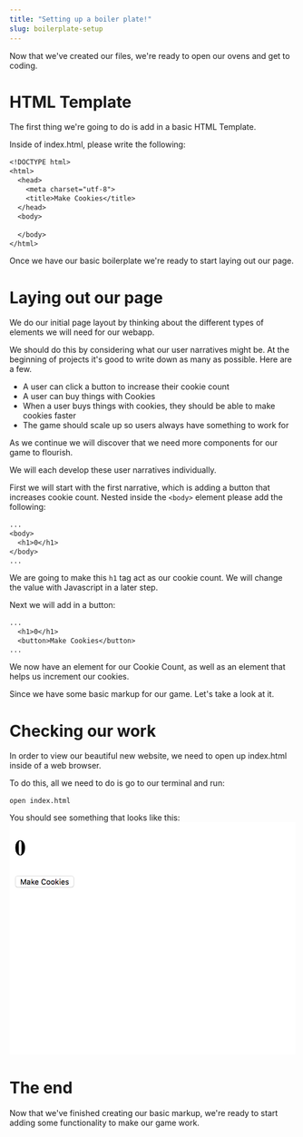 ```yaml
---
title: "Setting up a boiler plate!"
slug: boilerplate-setup
---
```


Now that we've created our files, we're ready to open our ovens and get to coding.

# HTML Template

The first thing we're going to do is add in a basic HTML Template.

Inside of index.html, please write the following:

```
<!DOCTYPE html>
<html>
  <head>
    <meta charset="utf-8">
    <title>Make Cookies</title>
  </head>
  <body>

  </body>
</html>
```
Once we have our basic boilerplate we're ready to start laying out our page.

# Laying out our page

We do our initial page layout by thinking about the different types of elements we will need for our webapp.

We should do this by considering what our user narratives might be. At the beginning of projects it's good to write down as many as possible. Here are a few.

- A user can click a button to increase their cookie count
- A user can buy things with Cookies
- When a user buys things with cookies, they should be able to make cookies faster
- The game should scale up so users always have something to work for

As we continue we will discover that we need more components for our game to flourish.

We will each develop these user narratives individually.

First we will start with the first narrative, which is adding a button that increases cookie count. Nested inside the ```<body>``` element please add the following:

```
...
<body>
  <h1>0</h1>
</body>
...
```
We are going to make this ```h1``` tag act as our cookie count. We will change the value with Javascript in a later step.

Next we will add in a button:
```
...
  <h1>0</h1>
  <button>Make Cookies</button>
...
```
We now have an element for our Cookie Count, as well as an element that helps us increment our cookies.

Since we have some basic markup for our game. Let's take a look at it.

# Checking our work

In order to view our beautiful new website, we need to open up index.html inside of a web browser.

To do this, all we need to do is go to our terminal and run:

```
open index.html
```

You should see something that looks like this:
![Basic Markup](./assets/first-look.png "Basic Markup")


# The end

Now that we've finished creating our basic markup, we're ready to start adding some functionality to make our game work.

